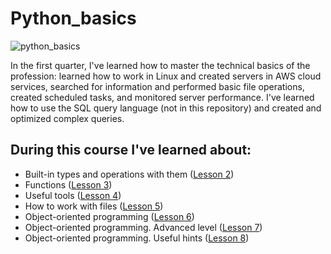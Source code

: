 # Python_basics

![python_basics](https://user-images.githubusercontent.com/61405878/99543278-10602f80-29c4-11eb-866c-03afd666104e.png)

In the first quarter, I've learned how to master the technical basics of the profession: learned how to work in Linux and created servers in AWS cloud services, searched for information and performed basic file operations, created scheduled tasks, and monitored server performance. I've learned how to use the SQL query language (not in this repository) and created and optimized complex queries.

## During this course I've learned about:
  * Built-in types and operations with them ([Lesson 2](https://github.com/freebrains/Python_basics/tree/Lesson_2))
  * Functions ([Lesson 3](https://github.com/freebrains/Python_basics/tree/Lesson_3))
  * Useful tools ([Lesson 4](https://github.com/freebrains/Python_basics/tree/Lesson_4))
  * How to work with files ([Lesson 5](https://github.com/freebrains/Python_basics/tree/Lesson_5))
  * Object-oriented programming ([Lesson 6](https://github.com/freebrains/Python_basics/tree/Lesson_6))
  * Object-oriented programming. Advanced level ([Lesson 7](https://github.com/freebrains/Python_basics/tree/Lesson_7))
  * Object-oriented programming. Useful hints ([Lesson 8](https://github.com/freebrains/Python_basics/tree/Lesson_8))
